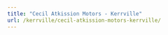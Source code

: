 ```yaml
---
title: "Cecil Atkission Motors - Kerrville"
url: /kerrville/cecil-atkission-motors-kerrville/
---
```

